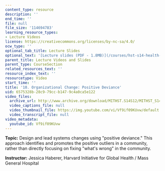 ```yaml
---
content_type: resource
description: ''
end_time: ''
file: null
file_size: '114694783'
learning_resource_types:
- Lecture Videos
license: https://creativecommons.org/licenses/by-nc-sa/4.0/
ocw_type: ''
optional_tab_title: Lecture Slides
optional_text: '[Lecture slides (PDF - 1.8MB)](/courses/hst-s14-health-information-systems-to-improve-quality-of-care-in-resource-poor-settings-spring-2012/resources/mithst_s14s12_lec16_1111)'
parent_title: Lecture Videos and Slides
parent_type: CourseSection
related_resources_text: ''
resource_index_text: ''
resourcetype: Video
start_time: ''
title: '10. Organizational Change: Positive Deviance'
uid: 6575328b-28c9-79cc-b147-9c4a0ca5e122
video_files:
  archive_url: http://www.archive.org/download/MITHST.S14S12/MITHST_S14S12_lec10_300k.mp4
  video_captions_file: null
  video_thumbnail_file: https://img.youtube.com/vi/Vf9if09KUvw/default.jpg
  video_transcript_file: null
video_metadata:
  youtube_id: Vf9if09KUvw
---
```


**Topic:** Design and lead systems changes using "positive deviance." This approach identifies and promotes the positive outliers in a community, rather than directly focusing on fixing "what's wrong" in the community.

**Instructor:** Jessica Haberer, Harvard Initiative for Global Health / Mass General Hospital

